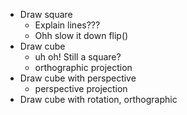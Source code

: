 
* Draw square
	- Explain lines???
	- Ohh slow it down flip()
* Draw cube
	- uh oh! Still a square?
	- orthographic projection
* Draw cube with perspective	
	- perspective projection
* Draw cube with rotation, orthographic
